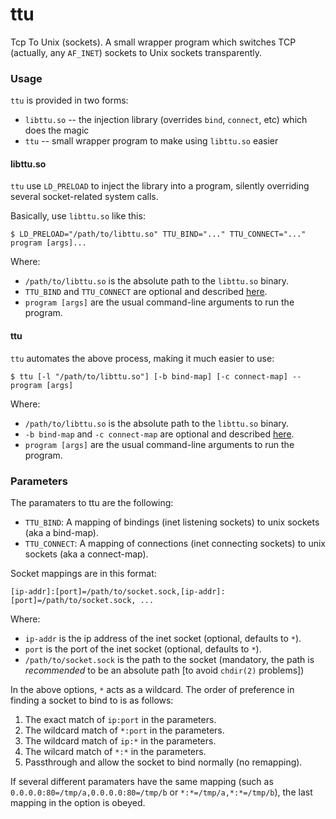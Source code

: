 ttu
===

Tcp To Unix (sockets).
A small wrapper program which switches TCP (actually, any `AF_INET`) sockets to Unix sockets transparently.

### Usage ###
`ttu` is provided in two forms:

* `libttu.so` -- the injection library (overrides `bind`, `connect`, etc) which does the magic
* `ttu` -- small wrapper program to make using `libttu.so` easier

#### libttu.so ####
`ttu` use `LD_PRELOAD` to inject the library into a program, silently overriding several socket-related system calls.

Basically, use `libttu.so` like this:
```
$ LD_PRELOAD="/path/to/libttu.so" TTU_BIND="..." TTU_CONNECT="..." program [args]...
```

Where:
* `/path/to/libttu.so` is the absolute path to the `libttu.so` binary.
* `TTU_BIND` and `TTU_CONNECT` are optional and described [here](#parameters).
* `program [args]` are the usual command-line arguments to run the program.

#### ttu ####
`ttu` automates the above process, making it much easier to use:

```
$ ttu [-l "/path/to/libttu.so"] [-b bind-map] [-c connect-map] -- program [args]
```

Where:
* `/path/to/libttu.so` is the absolute path to the `libttu.so` binary.
* `-b bind-map` and `-c connect-map` are optional and described [here](#parameters).
* `program [args]` are the usual command-line arguments to run the program.

### Parameters ###
The paramaters to ttu are the following:

* `TTU_BIND`: A mapping of bindings (inet listening sockets) to unix sockets (aka a bind-map).
* `TTU_CONNECT`: A mapping of connections (inet connecting sockets) to unix sockets (aka a connect-map).

Socket mappings are in this format:

```
[ip-addr]:[port]=/path/to/socket.sock,[ip-addr]:[port]=/path/to/socket.sock, ...
```

Where:

* `ip-addr` is the ip address of the inet socket (optional, defaults to `*`).
* `port` is the port of the inet socket (optional, defaults to `*`).
* `/path/to/socket.sock` is the path to the socket (mandatory, the path is *recommended* to be an absolute path [to avoid `chdir(2)` problems])

In the above options, `*` acts as a wildcard. The order of preference in finding a socket to bind to is as follows:

1. The exact match of `ip:port` in the parameters.
2. The wildcard match of `*:port` in the parameters.
3. The wildcard match of `ip:*` in the parameters.
4. The wilcard match of `*:*` in the parameters.
5. Passthrough and allow the socket to bind normally (no remapping).

If several different paramaters have the same mapping (such as `0.0.0.0:80=/tmp/a,0.0.0.0:80=/tmp/b` or `*:*=/tmp/a,*:*=/tmp/b`), the last mapping in the option is obeyed.
